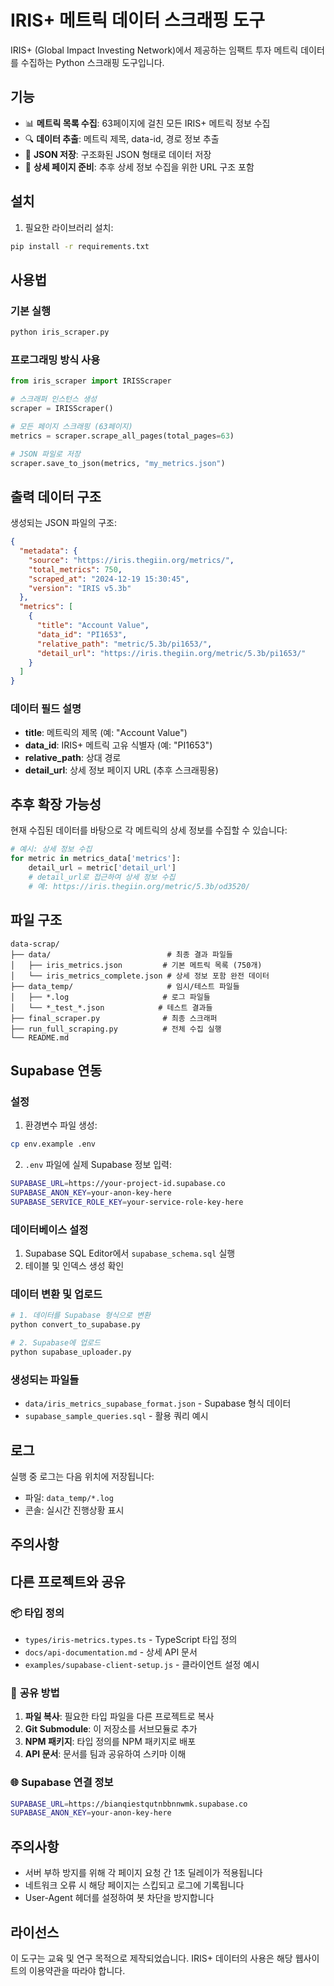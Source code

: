 # IRIS+ 메트릭 데이터 스크래핑 도구

IRIS+ (Global Impact Investing Network)에서 제공하는 임팩트 투자 메트릭 데이터를 수집하는 Python 스크래핑 도구입니다.

## 기능

- 📊 **메트릭 목록 수집**: 63페이지에 걸친 모든 IRIS+ 메트릭 정보 수집
- 🔍 **데이터 추출**: 메트릭 제목, data-id, 경로 정보 추출
- 💾 **JSON 저장**: 구조화된 JSON 형태로 데이터 저장
- 🔗 **상세 페이지 준비**: 추후 상세 정보 수집을 위한 URL 구조 포함

## 설치

1. 필요한 라이브러리 설치:

```bash
pip install -r requirements.txt
```

## 사용법

### 기본 실행

```bash
python iris_scraper.py
```

### 프로그래밍 방식 사용

```python
from iris_scraper import IRISScraper

# 스크래퍼 인스턴스 생성
scraper = IRISScraper()

# 모든 페이지 스크래핑 (63페이지)
metrics = scraper.scrape_all_pages(total_pages=63)

# JSON 파일로 저장
scraper.save_to_json(metrics, "my_metrics.json")
```

## 출력 데이터 구조

생성되는 JSON 파일의 구조:

```json
{
  "metadata": {
    "source": "https://iris.thegiin.org/metrics/",
    "total_metrics": 750,
    "scraped_at": "2024-12-19 15:30:45",
    "version": "IRIS v5.3b"
  },
  "metrics": [
    {
      "title": "Account Value",
      "data_id": "PI1653",
      "relative_path": "metric/5.3b/pi1653/",
      "detail_url": "https://iris.thegiin.org/metric/5.3b/pi1653/"
    }
  ]
}
```

### 데이터 필드 설명

- **title**: 메트릭의 제목 (예: "Account Value")
- **data_id**: IRIS+ 메트릭 고유 식별자 (예: "PI1653")
- **relative_path**: 상대 경로
- **detail_url**: 상세 정보 페이지 URL (추후 스크래핑용)

## 추후 확장 가능성

현재 수집된 데이터를 바탕으로 각 메트릭의 상세 정보를 수집할 수 있습니다:

```python
# 예시: 상세 정보 수집
for metric in metrics_data['metrics']:
    detail_url = metric['detail_url']
    # detail_url로 접근하여 상세 정보 수집
    # 예: https://iris.thegiin.org/metric/5.3b/od3520/
```

## 파일 구조

```
data-scrap/
├── data/                          # 최종 결과 파일들
│   ├── iris_metrics.json         # 기본 메트릭 목록 (750개)
│   └── iris_metrics_complete.json # 상세 정보 포함 완전 데이터
├── data_temp/                     # 임시/테스트 파일들
│   ├── *.log                     # 로그 파일들
│   └── *_test_*.json            # 테스트 결과들
├── final_scraper.py              # 최종 스크래퍼
├── run_full_scraping.py          # 전체 수집 실행
└── README.md
```

## Supabase 연동

### 설정

1. 환경변수 파일 생성:

```bash
cp env.example .env
```

2. `.env` 파일에 실제 Supabase 정보 입력:

```bash
SUPABASE_URL=https://your-project-id.supabase.co
SUPABASE_ANON_KEY=your-anon-key-here
SUPABASE_SERVICE_ROLE_KEY=your-service-role-key-here
```

### 데이터베이스 설정

1. Supabase SQL Editor에서 `supabase_schema.sql` 실행
2. 테이블 및 인덱스 생성 확인

### 데이터 변환 및 업로드

```bash
# 1. 데이터를 Supabase 형식으로 변환
python convert_to_supabase.py

# 2. Supabase에 업로드
python supabase_uploader.py
```

### 생성되는 파일들

- `data/iris_metrics_supabase_format.json` - Supabase 형식 데이터
- `supabase_sample_queries.sql` - 활용 쿼리 예시

## 로그

실행 중 로그는 다음 위치에 저장됩니다:

- 파일: `data_temp/*.log`
- 콘솔: 실시간 진행상황 표시

## 주의사항

## 다른 프로젝트와 공유

### 📦 **타입 정의**

- `types/iris-metrics.types.ts` - TypeScript 타입 정의
- `docs/api-documentation.md` - 상세 API 문서
- `examples/supabase-client-setup.js` - 클라이언트 설정 예시

### 🔗 **공유 방법**

1. **파일 복사**: 필요한 타입 파일을 다른 프로젝트로 복사
2. **Git Submodule**: 이 저장소를 서브모듈로 추가
3. **NPM 패키지**: 타입 정의를 NPM 패키지로 배포
4. **API 문서**: 문서를 팀과 공유하여 스키마 이해

### 🌐 **Supabase 연결 정보**

```bash
SUPABASE_URL=https://bianqiestqutnbbnnwmk.supabase.co
SUPABASE_ANON_KEY=your-anon-key-here
```

## 주의사항

- 서버 부하 방지를 위해 각 페이지 요청 간 1초 딜레이가 적용됩니다
- 네트워크 오류 시 해당 페이지는 스킵되고 로그에 기록됩니다
- User-Agent 헤더를 설정하여 봇 차단을 방지합니다

## 라이선스

이 도구는 교육 및 연구 목적으로 제작되었습니다. IRIS+ 데이터의 사용은 해당 웹사이트의 이용약관을 따라야 합니다.
